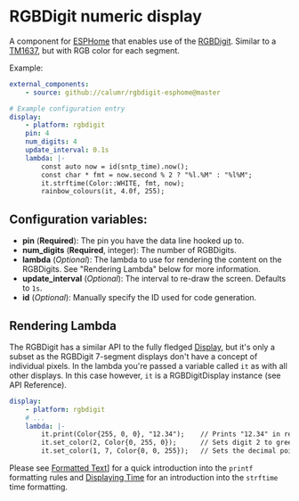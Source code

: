 # RGBDigit numeric display

A component for [ESPHome](https://esphome.io/index.html) that enables use of the [RGBDigit](https://www.rgbdigit.com/). Similar to a [TM1637](https://esphome.io/components/display/tm1637.html), but with RGB color for each segment.

Example:
```yaml
external_components:
    - source: github://calumr/rgbdigit-esphome@master

# Example configuration entry
display:
    - platform: rgbdigit
    pin: 4
    num_digits: 4
    update_interval: 0.1s
    lambda: |-
        const auto now = id(sntp_time).now();
        const char * fmt = now.second % 2 ? "%l.%M" : "%l%M";
        it.strftime(Color::WHITE, fmt, now);
        rainbow_colours(it, 4.0f, 255);
```

## Configuration variables:

- **pin** (**Required**): The pin you have the data line hooked up to.
- **num_digits** (**Required**, integer): The number of RGBDigits.
- **lambda** (*Optional*): The lambda to use for rendering the content on the RGBDigits.
  See "Rendering Lambda" below for more information.
- **update_interval** (*Optional*): The interval to re-draw the screen. Defaults to ``1s``.
- **id** (*Optional*): Manually specify the ID used for code generation.

## Rendering Lambda

The RGBDigit has a similar API to the fully fledged [Display](https://esphome.io/components/display/index.html), but it's only a subset as the RGBDigit
7-segment displays don't have a concept of individual pixels. In the lambda you're passed a variable called ``it``
as with all other displays. In this case however, ``it`` is a RGBDigitDisplay instance (see API Reference).

```yaml
display:
    - platform: rgbdigit
    # ...
    lambda: |-
        it.print(Color{255, 0, 0}, "12.34");    // Prints "12.34" in red
        it.set_color(2, Color{0, 255, 0});      // Sets digit 2 to green
        it.set_color(1, 7, Color{0, 0, 255});   // Sets the decimal point (segment 7) to blue
```

Please see [Formatted Text](https://esphome.io/components/display/index.html#formatted-text)] for a quick introduction into the ``printf`` formatting rules and
[Displaying Time](https://esphome.io/components/display/index.html#displaying-time) for an introduction into the ``strftime`` time formatting.